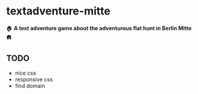 # textadventure-mitte
:house: **A text adventure game about the adventurous flat hunt in Berlin Mitte** :hut:

## TODO
- nice css
- responsive css
- find domain